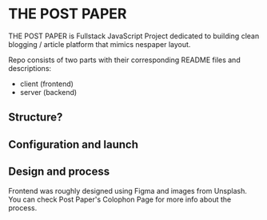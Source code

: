 # THE POST PAPER

THE POST PAPER is Fullstack JavaScript Project dedicated to building clean blogging / article platform that mimics nespaper layout.

Repo consists of two parts with their corresponding README files and descriptions:

- client (frontend)
- server (backend)

## Structure?

## Configuration and launch

## Design and process

Frontend was roughly designed using Figma and images from Unsplash.
You can check Post Paper's Colophon Page for more info about the process.
